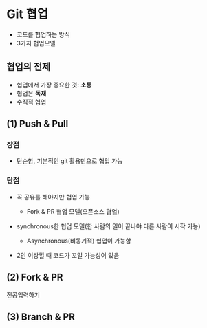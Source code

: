 # Git 협업

* 코드를 협업하는 방식
* 3가지 협업모델



## 협업의 전제

* 협업에서 가장 중요한 것: **소통**
* 협업은 **독재**
* 수직적 협업



## (1) Push & Pull

### 장점

* 단순함, 기본적인 git 활용만으로 협업 가능



### 단점

* 꼭 공유를 해야지만 협업 가능

  * Fork & PR 협업 모델(오픈소스 협업)

* synchronous한 협업 모델(한 사람의 일이 끝나야 다른 사람이 시작 가능)

  * Asynchronous(비동기적) 협업이 가능함

* 2인 이상힐 때 코드가 꼬일 가능성이 있음

  

## (2) Fork & PR

전공입력하기



## (3) Branch & PR